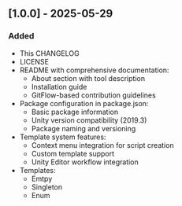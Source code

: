## [1.0.0] - 2025-05-29

### Added
- This CHANGELOG
- LICENSE
- README with comprehensive documentation:
    - About section with tool description
    - Installation guide
    - GitFlow-based contribution guidelines
- Package configuration in package.json:
    - Basic package information
    - Unity version compatibility (2019.3)
    - Package naming and versioning
- Template system features:
    - Context menu integration for script creation
    - Custom template support
    - Unity Editor workflow integration
- Templates:
    - Emtpy
    - Singleton
    - Enum